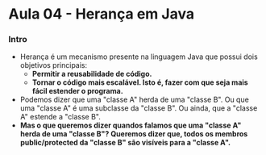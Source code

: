 # Aula 04 - Herança em Java

### Intro
* Herança é um mecanismo presente na linguagem Java que possui dois objetivos principais:
  * __Permitir a reusabilidade de código.__
  * __Tornar o código mais escalável. Isto é, fazer com que seja mais fácil estender o programa.__
* Podemos dizer que uma "classe A" herda de uma "classe B". Ou que uma "classe A" é uma subclasse da "classe B". Ou ainda, que a "classe A" estende a "classe B".
* __Mas o que queremos dizer quandos falamos que uma "classe A" herda de uma "classe B"? Queremos dizer que, todos os membros public/protected da "classe B" são visíveis para a "classe A".__
